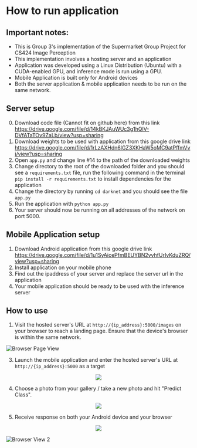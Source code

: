 # How to run application

## Important notes:
- This is Group 3's implementation of the Supermarket Group Project for CS424 Image Perception
- This implementation involves a hosting server and an application
- Application was developed using a Linux Distribution (Ubuntu) with a CUDA-enabled GPU, and 
inference mode is run using a GPU.
- Mobile Application is built only for Android devices
- Both the server application & mobile application needs to be run on the same network.

## Server setup
0. Download code file (Cannot fit on github here) from this link
https://drive.google.com/file/d/14kBKJAuWUc3g1hQlV-DVfATaTOv9ZaLb/view?usp=sharing
2. Download weights to be used with application from this google drive link
https://drive.google.com/file/d/1rLzAXHdn6lGZ3XKHaW5oMC9atPffmVvj/view?usp=sharing
2. Open ```app.py``` and change line #14 to the path of the downloaded weights
3. Change directory to the root of the downloaded folder and you should see a ```requirements.txt``` file, run the following command in the terminal ```pip install -r requirements.txt``` to install dependencies for the application
4. Change the directory by running ```cd darknet``` and you should see the file ```app.py```
5. Run the application with ```python app.py```
6. Your server should now be running on all addresses of the network on port 5000.

## Mobile Application setup
1. Download Android application from this google drive link
https://drive.google.com/file/d/1u1SyAicePfmBEUYBN2vvhfUrIvKduZRQ/view?usp=sharing
2. Install application on your mobile phone
3. Find out the ipaddress of your server and replace the server url in the application
4. Your mobile application should be ready to be used with the inference server

## How to use
1. Visit the hosted server's URL at ```http://{ip_address}:5000/images``` on your browser to reach a landing page. Ensure that the device's browser is within the same network.  

![Browser Page View](https://github.com/derrick-lim-2019/image-perception/blob/59cd145c8b049f9ac201847ee0a11127287166f8/images/Browser%20Landing.JPG)

3. Launch the mobile application and enter the hosted server's URL at ```http://{ip_address}:5000``` as a target  

<p align="center">
  <img src="https://github.com/derrick-lim-2019/image-perception/blob/59cd145c8b049f9ac201847ee0a11127287166f8/images/photo_2022-04-07_13-54-19.jpg"/>
</p>

4. Choose a photo from your gallery / take a new photo and hit "Predict Class". 

<p align="center">
  <img src="https://github.com/derrick-lim-2019/image-perception/blob/59cd145c8b049f9ac201847ee0a11127287166f8/images/photo_2022-04-07_13-54-17.jpg"/>
</p>

5. Receive response on both your Android device and your browser  

<p align="center">
  <img src="https://github.com/derrick-lim-2019/image-perception/blob/59cd145c8b049f9ac201847ee0a11127287166f8/images/photo_2022-04-07_13-54-11.jpg"/>
</p>

![Browser View 2](https://github.com/derrick-lim-2019/image-perception/blob/59cd145c8b049f9ac201847ee0a11127287166f8/images/Detection.JPG)
 
